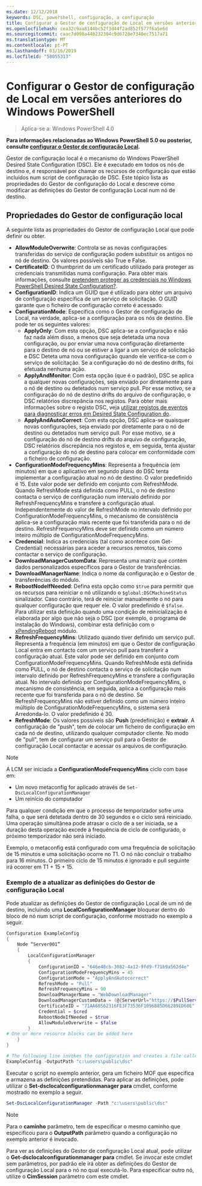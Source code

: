 ```yaml
---
ms.date: 12/12/2018
keywords: DSC, powershell, configuração, a configuração
title: Configurar o Gestor de configuração de Local em versões anteriores do Windows PowerShell
ms.openlocfilehash: cea32c9aa8144bc52f3d44f2ad852f577f6a5e6d
ms.sourcegitcommit: caac7d098a448232304c9d6728e7340ec7517a71
ms.translationtype: MT
ms.contentlocale: pt-PT
ms.lasthandoff: 03/16/2019
ms.locfileid: "58055313"
---
```

# <a name="configuring-the-local-configuration-manager-in-previous-versions-of-windows-powershell"></a>Configurar o Gestor de configuração de Local em versões anteriores do Windows PowerShell

>Aplica-se a: Windows PowerShell 4.0

**Para informações relacionadas ao Windows PowerShell 5.0 ou posterior, consulte [configurar o Gestor de configuração Local](metaConfig.md).**

Gestor de configuração local é o mecanismo do Windows PowerShell Desired State Configuration (DSC).
Ele é executado em todos os nós de destino e, é responsável por chamar os recursos de configuração que estão incluídos num script de configuração de DSC.
Este tópico lista as propriedades do Gestor de configuração do Local e descreve como modificar as definições do Gestor de configuração Local num nó de destino.

## <a name="local-configuration-manager-properties"></a>Propriedades do Gestor de configuração local

A seguinte lista as propriedades do Gestor de configuração Local que pode definir ou obter.

- **AllowModuleOverwrite**: Controla se as novas configurações transferidas do serviço de configuração podem substituir os antigos no nó de destino. Os valores possíveis são True e False.
- **CertificateID**: O thumbprint de um certificado utilizado para proteger as credenciais transmitidas numa configuração. Para obter mais informações, consulte [pretendem proteger as credenciais no Windows PowerShell Desired State Configuration?](https://blogs.msdn.microsoft.com/powershell/2014/01/31/want-to-secure-credentials-in-windows-powershell-desired-state-configuration/).
- **ConfigurationID**: Indica um GUID que é utilizado para obter um arquivo de configuração específica de um serviço de solicitação. O GUID garante que o ficheiro de configuração correto é acessado.
- **ConfigurationMode**: Especifica como o Gestor de configuração de Local, na verdade, aplica-se a configuração para os nós de destino. Ele pode ter os seguintes valores:
  - **ApplyOnly**: Com esta opção, DSC aplica-se a configuração e não faz nada além disso, a menos que seja detetada uma nova configuração, ou por enviar uma nova configuração diretamente para o destino de nó ou se estiver a ligar a um serviço de solicitação e DSC Deteta uma nova configuração quando ele verifica-se com o serviço de solicitação. Se a configuração do nó de destino drifts, foi efetuada nenhuma ação.
  - **ApplyAndMonitor**: Com esta opção (que é o padrão), DSC se aplica a qualquer novas configurações, seja enviado por diretamente para o nó de destino ou detetados num serviço pull. Por esse motivo, se a configuração do nó de destino drifts do arquivo de configuração, o DSC relatórios discrepância nos registos. Para obter mais informações sobre o registo DSC, veja [utilizar registos de eventos para diagnosticar erros em Desired State Configuration do](http://blogs.msdn.com/b/powershell/archive/2014/01/03/using-event-logs-to-diagnose-errors-in-desired-state-configuration.aspx).
  - **ApplyAndAutoCorrect**: Com esta opção, DSC aplica-se quaisquer novas configurações, seja enviado por diretamente para o nó de destino ou detetados num serviço pull. Por esse motivo, se a configuração do nó de destino drifts do arquivo de configuração, DSC relatórios discrepância nos registos e, em seguida, tenta ajustar a configuração do nó de destino para colocar em conformidade com o ficheiro de configuração.
- **ConfigurationModeFrequencyMins**: Representa a frequência (em minutos) em que o aplicativo em segundo plano do DSC tenta implementar a configuração atual no nó de destino. O valor predefinido é 15. Este valor pode ser definido em conjunto com RefreshMode. Quando RefreshMode está definida como PULL, o nó de destino contacta o serviço de configuração num intervalo definido por RefreshFrequencyMins e transfere a configuração atual. Independentemente do valor de RefreshMode no intervalo definido por ConfigurationModeFrequencyMins, o mecanismo de consistência aplica-se a configuração mais recente que foi transferida para o nó de destino. RefreshFrequencyMins deve ser definido como um número inteiro múltiplo de ConfigurationModeFrequencyMins.
- **Credencial**: Indica as credenciais (tal como acontece com Get-Credential) necessárias para aceder a recursos remotos, tais como contactar o serviço de configuração.
- **DownloadManagerCustomData**: Representa uma matriz que contém dados personalizados específicos para o Gestor de transferências.
- **DownloadManagerName**: Indica o nome da configuração e o Gestor de transferências do módulo.
- **RebootNodeIfNeeded**: Defina esta opção como `$true` para permitir que os recursos para reiniciar o nó utilizando o `$global:DSCMachineStatus` sinalizador. Caso contrário, terá de reiniciar manualmente o nó para qualquer configuração que requer ele. O valor predefinido é `$false`. Para utilizar esta definição quando uma condição de reinicialização é elaborada por algo que não seja o DSC (por exemplo, o programa de instalação do Windows), combinar esta definição com o [xPendingReboot](https://github.com/powershell/xpendingreboot) módulo.
- **RefreshFrequencyMins**: Utilizado quando tiver definido um serviço pull. Representa a frequência (em minutos) em que o Gestor de configuração Local entra em contacto com um serviço pull para transferir a configuração atual. Este valor pode ser definido em conjunto com ConfigurationModeFrequencyMins. Quando RefreshMode está definida como PULL, o nó de destino contacta o serviço de solicitação num intervalo definido por RefreshFrequencyMins e transfere a configuração atual. No intervalo definido por ConfigurationModeFrequencyMins, o mecanismo de consistência, em seguida, aplica a configuração mais recente que foi transferida para o nó de destino. Se RefreshFrequencyMins não estiver definido como um número inteiro múltiplo de ConfigurationModeFrequencyMins, o sistema será Arredonda-lo. O valor predefinido é 30.
- **RefreshMode**: Os valores possíveis são **Push** (predefinição) e **extrair**. A configuração de "push", tem de colocar um ficheiro de configuração em cada nó de destino, utilizando qualquer computador cliente. No modo de "pull", tem de configurar um serviço pull para o Gestor de configuração Local contactar e acessar os arquivos de configuração.

> [!NOTE]
> A LCM ser iniciada a **ConfigurationModeFrequencyMins** ciclo com base em:
>
> - Um novo metaconfig for aplicado através de `Set-DscLocalConfigurationManager`
> - Um reinício do computador
>
> Para qualquer condição em que o processo de temporizador sofre uma falha, o que será detetada dentro de 30 segundos e o ciclo será reiniciado.
> Uma operação simultânea pode atrasar o ciclo de a ser iniciada, se a duração desta operação excede a frequência de ciclo de configurado, o próximo temporizador não será iniciado.
>
> Exemplo, o metaconfig está configurado com uma frequência de solicitação de 15 minutos e uma solicitação ocorre no T1.  O nó não concluir o trabalho para 16 minutos.  O primeiro ciclo de 15 minutos é ignorado e pull seguinte irá ocorrer em T1 + 15 + 15.

### <a name="example-of-updating-local-configuration-manager-settings"></a>Exemplo de a atualizar as definições do Gestor de configuração Local

Pode atualizar as definições do Gestor de configuração Local de um nó de destino, incluindo uma **LocalConfigurationManager** bloquear dentro do bloco de nó num script de configuração, conforme mostrado no exemplo a seguir.

```powershell
Configuration ExampleConfig
{
    Node “Server001”
    {
        LocalConfigurationManager
        {
            ConfigurationID = "646e48cb-3082-4a12-9fd9-f71b9a562d4e"
            ConfigurationModeFrequencyMins = 45
            ConfigurationMode = "ApplyAndAutocorrect"
            RefreshMode = "Pull"
            RefreshFrequencyMins = 90
            DownloadManagerName = "WebDownloadManager"
            DownloadManagerCustomData = (@{ServerUrl="https://$PullService/psdscpullserver.svc"})
            CertificateID = "71AA68562316FE3F73536F1096B85D66289ED60E"
            Credential = $cred
            RebootNodeIfNeeded = $true
            AllowModuleOverwrite = $false
        }
# One or more resource blocks can be added here
    }
}

# The following line invokes the configuration and creates a file called Server001.meta.mof at the specified path
ExampleConfig -OutputPath "c:\users\public\dsc"
```

Executar o script no exemplo anterior, gera um ficheiro MOF que especifica e armazena as definições pretendidas.
Para aplicar as definições, pode utilizar o **Set-dsclocalconfigurationmanager para** cmdlet, conforme mostrado no exemplo a seguir.

```powershell
Set-DscLocalConfigurationManager -Path "c:\users\public\dsc"
```

> [!NOTE]
> Para o **caminho** parâmetro, tem de especificar o mesmo caminho que especificou para o **OutputPath** parâmetro quando a configuração no exemplo anterior é invocado.

Para ver as definições do Gestor de configuração Local atual, pode utilizar o **Get-dsclocalconfigurationmanager para** cmdlet.
Se invocar este cmdlet sem parâmetros, por padrão ele irá obter as definições do Gestor de configuração Local para o nó no qual executá-lo.
Para especificar outro nó, utilize o **CimSession** parâmetro com este cmdlet.
